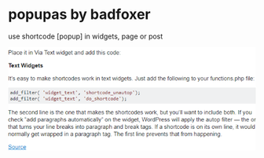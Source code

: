 # popupas by badfoxer
use shortcode [popup] in widgets, page or post



![alt text](https://github.com/BadFoxer/popupas/blob/master/shortcode%20anywhere%20in%20wp/hack%20wp.png)
